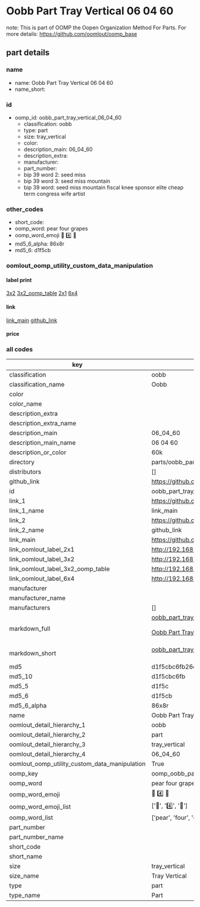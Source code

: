 # Oobb Part Tray Vertical 06 04 60  

note: This is part of OOMP the Oopen Organization Method For Parts. For more details: https://github.com/oomlout/oomp_base

##  part details





### name
* name: Oobb Part Tray Vertical 06 04 60
* name_short: 
### id
* oomp_id: oobb_part_tray_vertical_06_04_60
  * classification: oobb
  * type: part
  * size: tray_vertical
  * color: 
  * description_main: 06_04_60
  * description_extra: 
  * manufacturer: 
  * part_number: 
  * bip 39 word 2: seed miss
  * bip 39 word 3: seed miss mountain
  * bip 39 word: seed miss mountain fiscal knee sponsor elite cheap term congress wife artist

### other_codes
* short_code: 
* oomp_word: pear four grapes
* oomp_word_emoji :pear: :four: :grapes:
* md5_6_alpha: 86x8r
* md5_6: d1f5cb






### oomlout_oomp_utility_custom_data_manipulation
#### label print
[3x2](http://192.168.1.245:1112/?label=oomp%2086x8r)
[3x2_oomp_table](http://192.168.1.107:1112/?label=oomp%2086x8r)
[2x1](http://192.168.1.242:1112/?label=oomp%2086x8r)
[6x4](http://192.168.1.55:1112/?label=oomp%2086x8r)    

#### link

[link_main](https://github.com/oomlout/oomlout_oomp_current_version_messy/tree/main/parts/oobb_part_tray_vertical_06_04_60) [github_link](https://github.com/oomlout/oomlout_oomp_part_src/tree/main/parts/oobb_part_tray_vertical_06_04_60)                             

#### price







### all codes 
| key | value |  
| --- | --- |  
| classification | oobb |  
| classification_name | Oobb |  
| color |  |  
| color_name |  |  
| description_extra |  |  
| description_extra_name |  |  
| description_main | 06_04_60 |  
| description_main_name | 06 04 60 |  
| description_or_color | 60k |  
| directory | parts/oobb_part_tray_vertical_06_04_60 |  
| distributors | [] |  
| github_link | https://github.com/oomlout/oomlout_oomp_part_src/tree/main/parts/oobb_part_tray_vertical_06_04_60 |  
| id | oobb_part_tray_vertical_06_04_60 |  
| link_1 | https://github.com/oomlout/oomlout_oomp_current_version_messy/tree/main/parts/oobb_part_tray_vertical_06_04_60 |  
| link_1_name | link_main |  
| link_2 | https://github.com/oomlout/oomlout_oomp_part_src/tree/main/parts/oobb_part_tray_vertical_06_04_60 |  
| link_2_name | github_link |  
| link_main | https://github.com/oomlout/oomlout_oomp_current_version_messy/tree/main/parts/oobb_part_tray_vertical_06_04_60 |  
| link_oomlout_label_2x1 | http://192.168.1.242:1112/?label=oomp%2086x8r |  
| link_oomlout_label_3x2 | http://192.168.1.245:1112/?label=oomp%2086x8r |  
| link_oomlout_label_3x2_oomp_table | http://192.168.1.107:1112/?label=oomp%2086x8r |  
| link_oomlout_label_6x4 | http://192.168.1.55:1112/?label=oomp%2086x8r |  
| manufacturer |  |  
| manufacturer_name |  |  
| manufacturers | [] |  
| markdown_full | [oobb_part_tray_vertical_06_04_60](https://github.com/oomlout/oomlout_oomp_current_version_messy/tree/main/parts/oobb_part_tray_vertical_06_04_60)<br>[](https://github.com/oomlout/oomlout_oomp_current_version_messy/tree/main/parts/oobb_part_tray_vertical_06_04_60)<br>[Oobb Part Tray Vertical 06 04 60](https://github.com/oomlout/oomlout_oomp_current_version_messy/tree/main/parts/oobb_part_tray_vertical_06_04_60)<br><br> |  
| markdown_short | [oobb_part_tray_vertical_06_04_60](https://github.com/oomlout/oomlout_oomp_current_version_messy/tree/main/parts/oobb_part_tray_vertical_06_04_60)<br><br> |  
| md5 | d1f5cbc6fb26e90349bdc57921237617 |  
| md5_10 | d1f5cbc6fb |  
| md5_5 | d1f5c |  
| md5_6 | d1f5cb |  
| md5_6_alpha | 86x8r |  
| name | Oobb Part Tray Vertical 06 04 60 |  
| oomlout_detail_hierarchy_1 | oobb |  
| oomlout_detail_hierarchy_2 | part |  
| oomlout_detail_hierarchy_3 | tray_vertical |  
| oomlout_detail_hierarchy_4 | 06_04_60 |  
| oomlout_oomp_utility_custom_data_manipulation | True |  
| oomp_key | oomp_oobb_part_tray_vertical_06_04_60 |  
| oomp_word | pear four grapes |  
| oomp_word_emoji | :pear: :four: :grapes: |  
| oomp_word_emoji_list | [':pear:', ':four:', ':grapes:'] |  
| oomp_word_list | ['pear', 'four', 'grapes'] |  
| part_number |  |  
| part_number_name |  |  
| short_code |  |  
| short_name |  |  
| size | tray_vertical |  
| size_name | Tray Vertical |  
| type | part |  
| type_name | Part |  
